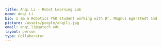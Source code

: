 ```yaml
---
title: Anqi Li - Robot Learning Lab
name: Anqi Li
bio: I am a Robotics PhD student working with Dr. Magnus Egerstedt and Dr. Byron Boots. My research interests are in the areas of machine learning, control and multi-robot systems.
picture: /assets/people/anqili.jpg
email: anqi.li@gatech.edu
layout: person
type: Collaborator
---
```

